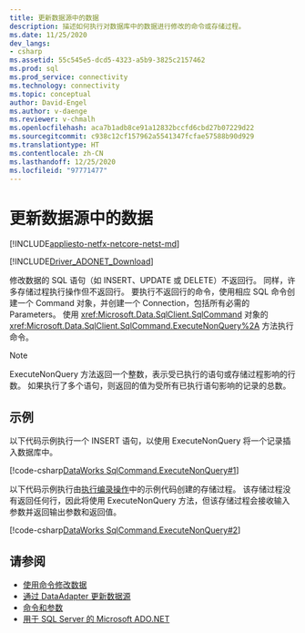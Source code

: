 ```yaml
---
title: 更新数据源中的数据
description: 描述如何执行对数据库中的数据进行修改的命令或存储过程。
ms.date: 11/25/2020
dev_langs:
- csharp
ms.assetid: 55c545e5-dcd5-4323-a5b9-3825c2157462
ms.prod: sql
ms.prod_service: connectivity
ms.technology: connectivity
ms.topic: conceptual
author: David-Engel
ms.author: v-daenge
ms.reviewer: v-chmalh
ms.openlocfilehash: aca7b1adb8ce91a12832bccfd6cbd27b07229d22
ms.sourcegitcommit: c938c12cf157962a5541347fcfae57588b90d929
ms.translationtype: HT
ms.contentlocale: zh-CN
ms.lasthandoff: 12/25/2020
ms.locfileid: "97771477"
---
```

# <a name="updating-data-in-a-data-source"></a>更新数据源中的数据

[!INCLUDE[appliesto-netfx-netcore-netst-md](../../includes/appliesto-netfx-netcore-netst-md.md)]

[!INCLUDE[Driver_ADONET_Download](../../includes/driver_adonet_download.md)]

修改数据的 SQL 语句（如 INSERT、UPDATE 或 DELETE）不返回行。 同样，许多存储过程执行操作但不返回行。 要执行不返回行的命令，使用相应 SQL 命令创建一个 Command 对象，并创建一个 Connection，包括所有必需的 Parameters。 使用 <xref:Microsoft.Data.SqlClient.SqlCommand> 对象的 <xref:Microsoft.Data.SqlClient.SqlCommand.ExecuteNonQuery%2A> 方法执行命令。

> [!NOTE]
> ExecuteNonQuery 方法返回一个整数，表示受已执行的语句或存储过程影响的行数。 如果执行了多个语句，则返回的值为受所有已执行语句影响的记录的总数。

## <a name="example"></a>示例

以下代码示例执行一个 INSERT 语句，以使用 ExecuteNonQuery 将一个记录插入数据库中。
  
[!code-csharp[DataWorks SqlCommand.ExecuteNonQuery#1](~/../sqlclient/doc/samples/SqlCommand_ExecuteNonQuery_SP_DML.cs#1)]

以下代码示例执行由[执行编录操作](perform-catalog-operations.md)中的示例代码创建的存储过程。 该存储过程没有返回任何行，因此将使用 ExecuteNonQuery 方法，但该存储过程会接收输入参数并返回输出参数和返回值。

[!code-csharp[DataWorks SqlCommand.ExecuteNonQuery#2](~/../sqlclient/doc/samples/SqlCommand_ExecuteNonQuery_SP_DML.cs#2)]

## <a name="see-also"></a>请参阅

- [使用命令修改数据](use-commands-to-modify-data.md)
- [通过 DataAdapter 更新数据源](update-data-sources-with-dataadapters.md)
- [命令和参数](commands-parameters.md)
- [用于 SQL Server 的 Microsoft ADO.NET](microsoft-ado-net-sql-server.md)
